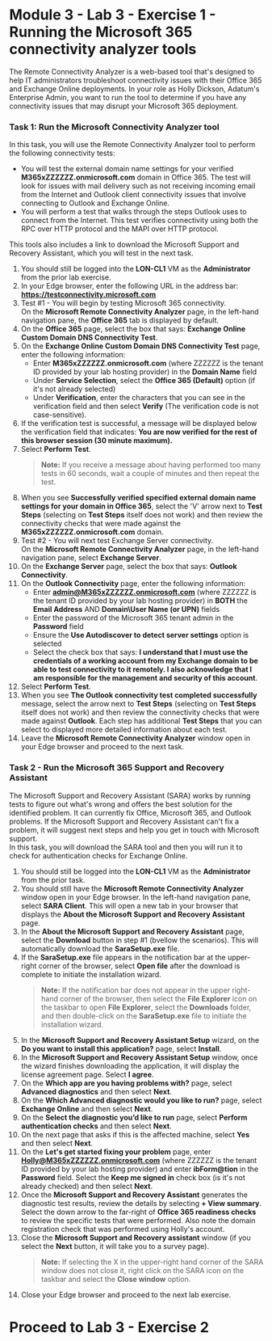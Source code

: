# Module 3 - Lab 3 - Exercise 1 - Running the Microsoft 365 connectivity analyzer tools
The Remote Connectivity Analyzer is a web-based tool that's designed to help IT administrators troubleshoot connectivity issues with their Office 365 and Exchange Online deployments. In your role as Holly Dickson, Adatum's Enterprise Admin, you want to run the tool to determine if you have any connectivity issues that may disrupt your Microsoft 365 deployment.

### Task 1: Run the Microsoft Connectivity Analyzer tool
In this task, you will use the Remote Connectivity Analyzer tool to perform the following connectivity tests:  
- You will test the external domain name settings for your verified **M365xZZZZZZ.onmicrosoft.com** domain in Office 365. The test will look for issues with mail delivery such as not receiving incoming email from the Internet and Outlook client connectivity issues that involve connecting to Outlook and Exchange Online.
- You will perform a test that walks through the steps Outlook uses to connect from the Internet. This test verifies connectivity using both the RPC over HTTP protocol and the MAPI over HTTP protocol.  

This tools also includes a link to download the Microsoft Support and Recovery Assistant, which you will test in the next task.
1. You should still be logged into the **LON-CL1** VM as the **Administrator** from the prior lab exercise. 
1. In your Edge browser, enter the following URL in the address bar: **https://testconnectivity.microsoft.com**
1. Test #1 - You will begin by testing Microsoft 365 connectivity.  
On the **Microsoft Remote Connectivity Analyzer** page, in the left-hand navigation pane, the **Office 365** tab is displayed by default.
1. On the **Office 365** page, select the box that says: **Exchange Online Custom Domain DNS Connectivity Test**.
1. On the **Exchange Online Custom Domain DNS Connectivity Test** page, enter the following information:   
	- Enter **M365xZZZZZZ.onmicrosoft.com** (where ZZZZZZ is the tenant ID provided by your lab hosting provider) in the **Domain Name** field 
	- Under **Service Selection**, select the **Office 365 (Default)** option (if it's not already selected)
	- Under **Verification**, enter the characters that you can see in the verification field and then select **Verify** (The verification code is not case-sensitive).
1. If the verification test is successful, a message will be displayed below the verification field that indicates: **You are now verified for the rest of this browser session (30 minute maximum).**
1. Select **Perform Test**.
	>**Note:** If you receive a message about having performed too many tests in 60 seconds, wait a couple of minutes and then repeat the test.
1. When you see **Successfully verified specified external domain name settings for your domain in Office 365**, select the 'V' arrow next to **Test Steps** (selecting on **Test Steps** itself does not work) and then review the connectivity checks that were made against the **M365xZZZZZZ.onmicrosoft.com** domain.
1. Test #2 - You will next test Exchange Server connectivity.  
On the **Microsoft Remote Connectivity Analyzer** page, in the left-hand navigation pane, select **Exchange Server**.
1. On the **Exchange Server** page, select the box that says: **Outlook Connectivity**.
1. On the **Outlook Connectivity** page, enter the following information:  
	- Enter **admin@M365xZZZZZZ.onmicrosoft.com** (where ZZZZZZ is the tenant ID provided by your lab hosting provider) in **BOTH** the **Email Address** AND **Domain\User Name (or UPN)** fields
	- Enter the password of the Microsoft 365 tenant admin in the **Password** field
	- Ensure the **Use Autodiscover to detect server settings** option is selected
	- Select the check box that says: **I understand that I must use the credentials of a working account from my Exchange domain to be able to test connectivity to it remotely. I also acknowledge that I am responsible for the management and security of this account**.
1. Select **Perform Test**.
1. When you see **The Outlook connectivity test completed successfully** message, select the arrow next to **Test Steps** (selecting on **Test Steps** itself does not work) and then review the connectivity checks that were made against **Outlook**. Each step has additional **Test Steps** that you can select to displayed more detailed information about each test. 
1. Leave the **Microsoft Remote Connectivity Analyzer** window open in your Edge browser and proceed to the next task.

### Task 2 - Run the Microsoft 365 Support and Recovery Assistant
The Microsoft Support and Recovery Assistant (SARA) works by running tests to figure out what's wrong and offers the best solution for the identified problem. It can currently fix Office, Microsoft 365, and Outlook problems. If the Microsoft Support and Recovery Assistant can't fix a problem, it will suggest next steps and help you get in touch with Microsoft support.  
In this task, you will download the SARA tool and then you will run it to check for authentication checks for Exchange Online.  
1. You should still be logged into the **LON-CL1** VM as the **Administrator** from the prior task.
1. You should still have the **Microsoft Remote Connectivity Analyzer** window open in your Edge browser. In the left-hand navigation pane, select **SARA Client**. This will open a new tab in your browser that displays the **About the Microsoft Support and Recovery Assistant** page.
1. In the **About the Microsoft Support and Recovery Assistant** page, select the **Download** button in step #1 (bvellow the scenarios). This will automatically download the **SaraSetup.exe** file.
1. If the **SaraSetup.exe** file appears in the notification bar at the upper-right corner of the browser, select **Open file** after the download is complete to initiate the installation wizard.
	>**Note:** If the notification bar does not appear in the upper right-hand corner of the browser, then select the **File Explorer** icon on the taskbar to open **File Explorer**, select the **Downloads** folder, and then double-click on the **SaraSetup.exe** file to initiate the installation wizard.
1. In the **Microsoft Support and Recovery Assistant Setup** wizard, on the **Do you want to install this application?** page, select **Install**.
1. In the **Microsoft Support and Recovery Assistant Setup** window, once the wizard finishes downloading the application, it will display the license agreement page. Select **I agree**.
1. On the **Which app are you having problems with?** page, select **Advanced diagnostics** and then select **Next**.
1. On the **Which Advanced diagnostic would you like to run?** page, select **Exchange Online** and then select **Next**.
1. On the **Select the diagnostic you’d like to run** page, select **Perform authentication checks** and then select **Next**.
1. On the next page that asks if this is the affected machine, select **Yes** and then select **Next**.
1. On the **Let's get started fixing your problem** page, enter **Holly@M365xZZZZZZ.onmicrosoft.com** (where ZZZZZZ is the tenant ID provided by your lab hosting provider) and enter **ibForm@tion** in the **Password** field. Select the **Keep me signed in** check box (is it's not already checked) and then select **Next**.
1. Once the **Microsoft Support and Recovery Assistant** generates the diagnostic test results, review the details by selecting **+ View summary**. Select the down arrow to the far-right of **Office 365 readiness checks** to review the specific tests that were performed. Also note the domain registration check that was performed using Holly's account.
1. Close the **Microsoft Support and Recovery assistant** window (if you select the **Next** button, it will take you to a survey page).
	>**Note:** If selecting the X in the upper-right hand corner of the SARA window does not close it, right click on the SARA icon on the taskbar and  select the **Close window** option. 
1. Close your Edge browser and proceed to the next lab exercise.
# Proceed to Lab 3 - Exercise 2